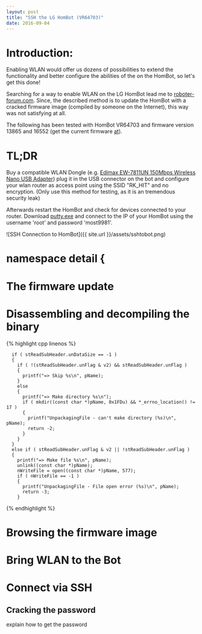 ```yaml
---
layout: post
title: "SSH the LG HomBot (VR64703)"
date: 2016-09-04
---
```


# Introduction:

Enabling WLAN would offer us dozens of possibilities to extend the functionality and better configure the abilities of the on the HomBot, so let\'s get this done!

Searching for a way to enable WLAN on the LG HomBot lead me to 
[roboter-forum.com][roboterforumthread]. Since, the described method is to update the HomBot with
a cracked firmware image (compiled by someone on the Internet), this way was not satisfying at all.

The following has been tested with HomBot VR64703 and firmware version 13865 and 16552 (get the current firmware [at][hombotfirmware]).



# TL;DR

Buy a compatible WLAN Dongle (e.g. [Edimax EW-7811UN 150Mbps Wireless Nano USB Adapter][edimax]) plug it in the USB connector on the bot and
configure your wlan router as access point using the SSID \"RK_HIT\" and no encryption. (Only use this method for testing, as it is an tremendous security leak)

Afterwards restart the HomBot and check for devices connected to your router. Download [putty.exe][puttydownload] and connect to the IP of your HomBot using
the username \'root\' and password \'most9981\'.


![SSH Connection to HomBot]({{ site.url }}/assets/sshtobot.png)

# namespace detail {





# The firmware update

# Disassembling and decompiling the binary
{% highlight cpp linenos %}

      if ( stReadSubHeader.unDataSize == -1 )
      {
        if ( !(stReadSubHeader.unFlag & v2) && stReadSubHeader.unFlag )
        {
          printf("=> Skip %s\n", pName);
        }
        else
        {
          printf("=> Make directory %s\n");
          if ( mkdir((const char *)pName, 0x1FDu) && *_errno_location() != 17 )
          {
            printf("UnpackagingFile - can't make directory (%s)\n", pName);
            return -2;
          }
        }
      }
      else if ( stReadSubHeader.unFlag & v2 || !stReadSubHeader.unFlag )
      {
        printf("=> Make file %s\n", pName);
        unlink((const char *)pName);
        nWriteFile = open((const char *)pName, 577);
        if ( nWriteFile == -1 )
        {
          printf("UnpackagingFile - File open error (%s)\n", pName);
          return -3;
        }
{% endhighlight %}

# Browsing the firmware image

# Bring WLAN to the Bot

# Connect via SSH

## Cracking the password

explain how to get the password


[roboterforumthread]: http://www.roboter-forum.com/showthread.php?10009-LG-Hombot-3-0-WLAN-Steuerung-per-Weboberfl%E4che
[edimax]: https://www.amazon.de/gp/product/B003MTTJOY/ref=oh_aui_detailpage_o00_s00?ie=UTF8&psc=1
[hombotfirmware]: http://www.lg.com/at/service/software-firmware?keyword=&superCateId=CT20086025&categoryId=CT20086032&modelNum=VR64703LVMB
[puttydownload]: http://www.chiark.greenend.org.uk/~sgtatham/putty/download.html
